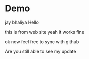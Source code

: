 # Demo  

jay bhaliya
Hello


this is from web site
 yeah it works fine

 ok now feel free to sync with github


 Are you still able to see my update